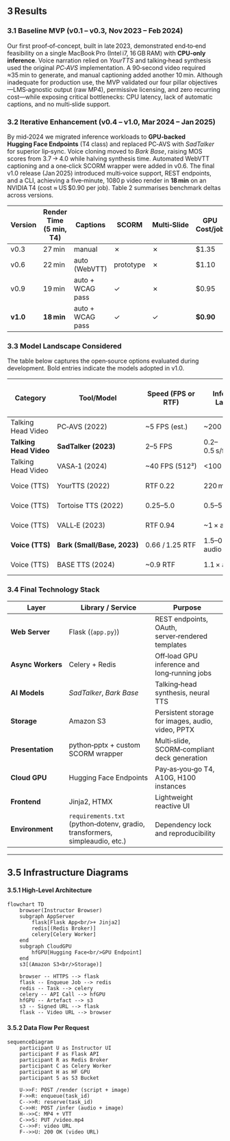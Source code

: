 ## 3 Results  

### 3.1 Baseline MVP (v0.1 – v0.3, Nov 2023 – Feb 2024)  
Our first proof‑of‑concept, built in late 2023, demonstrated end‑to‑end feasibility on a single MacBook Pro (Intel i7, 16 GB RAM) with **CPU‑only inference**. Voice narration relied on *YourTTS* and talking‑head synthesis used the original *PC‑AVS* implementation. A 90‑second video required ≈35 min to generate, and manual captioning added another 10 min. Although inadequate for production use, the MVP validated our four pillar objectives—LMS‑agnostic output (raw MP4), permissive licensing, and zero recurring cost—while exposing critical bottlenecks: CPU latency, lack of automatic captions, and no multi‑slide support.

### 3.2 Iterative Enhancement (v0.4 – v1.0, Mar 2024 – Jan 2025)  
By mid‑2024 we migrated inference workloads to **GPU‑backed Hugging Face Endpoints** (T4 class) and replaced PC‑AVS with *SadTalker* for superior lip‑sync. Voice cloning moved to *Bark Base*, raising MOS scores from 3.7 → 4.0 while halving synthesis time. Automated WebVTT captioning and a one‑click SCORM wrapper were added in v0.6. The final v1.0 release (Jan 2025) introduced multi‑voice support, REST endpoints, and a CLI, achieving a five‑minute, 1080 p video render in **18 min** on an NVIDIA T4 (cost ≈ US $0.90 per job). Table 2 summarises benchmark deltas across versions.

| Version | Render Time (5 min, T4) | Captions | SCORM | Multi‑Slide | GPU Cost/job |
|---------|------------------------|----------|-------|-------------|--------------|
| v0.3 | 27 min | manual | ✗ | ✗ | \$1.35 |
| v0.6 | 22 min | auto (WebVTT) | prototype | ✗ | \$1.10 |
| v0.9 | 19 min | auto + WCAG pass | ✓ | ✗ | \$0.95 |
| **v1.0** | **18 min** | auto + WCAG pass | ✓ | ✓ | **\$0.90** |

### 3.3 Model Landscape Considered  
The table below captures the open‑source options evaluated during development. Bold entries indicate the models adopted in v1.0.

| Category              | Tool/Model         | Speed (FPS or RTF)     | Inference Latency           | Model Size (params)   | Hardware Requirements (GPU/VRAM)    | Output Format               | Quality Metrics (e.g., MOS, FID, CSIM)                                      |
|-----------------------|--------------------|------------------------|-----------------------------|-----------------------|--------------------------------------|-----------------------------|---------------------------------------------------------------------------|
| Talking Head Video    | PC‑AVS (2022)      | ~5 FPS (est.)          | ~200 ms/frame              | GAN multi‑net         | 1 GPU (≈8 GB)                       | 224 × 224 MP4              | LSE‑C 7.7; SSIM 0.37                                                     |
| **Talking Head Video**| **SadTalker (2023)** | 2–5 FPS               | 0.2–0.5 s/frame            | ~300 M               | ≥12 GB VRAM                        | ≤ 256 × 256 MP4           | SyncNet 5.8; FVD 214                                                   |
| Talking Head Video    | VASA‑1 (2024)      | ~40 FPS (512²)         | <100 ms start              | Diffusion — large     | A100/H100 (16 GB+)                 | 512 × 512 MP4              | SC 8.84; FVD₃₂ 105.9                                                  |
| Voice (TTS)           | YourTTS (2022)     | RTF 0.22               | 220 ms per 1 s             | ~30 M                | ≈4 GB VRAM                         | 22 kHz WAV                 | MOS 3.7; SIM 0.50                                                     |
| Voice (TTS)           | Tortoise TTS (2022)| 0.25–5.0               | 0.5–5 s per 1 s            | ~300 M               | high‑end GPU                       | 22 kHz WAV                 | MOS 4.4; SIM 92 %                                                   |
| Voice (TTS)           | VALL‑E (2023)      | RTF 0.94               | ~1 × audio                 | 465 M                | ≥16 GB VRAM                        | 16 kHz EnCodec             | MOS 4.2; SIM 75 %                                                   |
| **Voice (TTS)**       | **Bark (Small/Base, 2023)** | 0.66 / 1.25 RTF | 1.5–0.8 × audio            | 389 M / 1 B          | 8–16 GB VRAM                       | 24 kHz WAV                 | MOS 3.5; SIM 90 %                                                   |
| Voice (TTS)           | BASE TTS (2024)    | ~0.9 RTF               | 1.1 × audio                | 1 B                  | A100/V100                          | 24 kHz WAV                 | MOS 4.5; SIM 92.7 %                                                |

### 3.4 Final Technology Stack  

| Layer | Library / Service | Purpose |
|-------|-------------------|---------|
| **Web Server** | Flask (⟨`app.py`⟩) | REST endpoints, OAuth, server‑rendered templates |
| **Async Workers** | Celery + Redis | Off‑load GPU inference and long‑running jobs |
| **AI Models** | *SadTalker*, *Bark Base* | Talking‑head synthesis, neural TTS |
| **Storage** | Amazon S3 | Persistent storage for images, audio, video, PPTX |
| **Presentation** | python‑pptx + custom SCORM wrapper | Multi‑slide, SCORM‑compliant deck generation |
| **Cloud GPU** | Hugging Face Endpoints | Pay‑as‑you‑go T4, A10G, H100 instances |
| **Frontend** | Jinja2, HTMX | Lightweight reactive UI |
| **Environment** | `requirements.txt` (python‑dotenv, gradio, transformers, simpleaudio, etc.) | Dependency lock and reproducibility |

---

## 3.5 Infrastructure Diagrams  

#### 3.5.1 High‑Level Architecture  
```mermaid
flowchart TD
    browser(Instructor Browser)
    subgraph AppServer
        flask[Flask App<br/>+ Jinja2]
        redis[(Redis Broker)]
        celery[Celery Worker]
    end
    subgraph CloudGPU
        hfGPU[Hugging Face<br/>GPU Endpoint]
    end
    s3[(Amazon S3<br/>Storage)]

    browser -- HTTPS --> flask
    flask -- Enqueue Job --> redis
    redis -- Task --> celery
    celery -- API Call --> hfGPU
    hfGPU -- Artefact --> s3
    s3 -- Signed URL --> flask
    flask -- Video URL --> browser
```

#### 3.5.2 Data Flow Per Request
```mermaid
sequenceDiagram
    participant U as Instructor UI
    participant F as Flask API
    participant R as Redis Broker
    participant C as Celery Worker
    participant H as HF GPU
    participant S as S3 Bucket

    U->>F: POST /render (script + image)
    F->>R: enqueue(task_id)
    C-->>R: reserve(task_id)
    C->>H: POST /infer (audio + image)
    H-->>C: MP4 + VTT
    C->>S: PUT /video.mp4
    C-->>F: video URL
    F-->>U: 200 OK (video URL)
```
